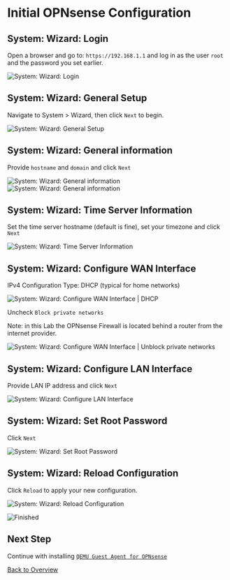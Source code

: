 # Initial OPNsense Configuration

## System: Wizard: Login

Open a browser and go to: `https://192.168.1.1` and log in as the user `root` and the password you set earlier.

![System: Wizard: Login](images/01-OPNsense-configure-login.png)

## System: Wizard: General Setup

Navigate to System > Wizard, then click `Next` to begin.

![System: Wizard: General Setup](images/02-OPNsense-configure-wizard-1.png)

## System: Wizard: General information

Provide `hostname` and `domain` and click `Next`

![System: Wizard: General information](images/03-OPNsense-configure-wizard-2.png)
![System: Wizard: General information](images/04-OPNsense-configure-wizard-3.png)

## System: Wizard: Time Server Information

Set the time server hostname (default is fine), set your timezone and click `Next`

![System: Wizard: Time Server Information](images/05-OPNsense-configure-wizard-4.png)

## System: Wizard: Configure WAN Interface

IPv4 Configuration Type: DHCP (typical for home networks)

![System: Wizard: Configure WAN Interface | DHCP](images/06-OPNsense-configure-wan-dhcp.png)

Uncheck `Block private networks` 

Note: in this Lab the OPNsense Firewall is located behind a router from the internet provider.

![System: Wizard: Configure WAN Interface | Unblock private networks](images/07-OPNsense-configure-wan-dhcp.png)

## System: Wizard: Configure LAN Interface

Provide LAN IP address and click `Next`

![System: Wizard: Configure LAN Interface](images/08-OPNsense-configure-lan.png)

## System: Wizard: Set Root Password

Click `Next`

![System: Wizard: Set Root Password](images/09-OPNsense-password-change.png)

## System: Wizard: Reload Configuration

Click `Reload` to apply your new configuration.

![System: Wizard: Reload Configuration](images/10-OPNsense-reload.png)

![Finished](images/11-OPNsense-finished.png)

## Next Step

Continue with installing [`QEMU Guest Agent for OPNsense`](../4-install-qemu-agent/README.md)

[Back to Overview](../../README.md)
